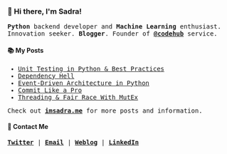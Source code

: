 ### :wave: Hi there, I'm Sadra!

<samp>

__Python__ backend developer and __Machine Learning__ enthusiast. Innovation seeker. __Blogger__. Founder of [__@codehub__](https://github.com/codehub-ir) service.

</samp>
  
#### :books: My Posts

<samp>

<!-- BLOGPOSTS:START -->
- [Unit Testing in Python &amp; Best Practices](https://imsadra.me/unit-testing-in-python-and-best-practices)
- [Dependency Hell](https://imsadra.me/dependency-hell)
- [Event-Driven Architecture in Python](https://imsadra.me/event-driven-architecture-in-python)
- [Commit Like a Pro](https://imsadra.me/commit-like-a-pro)
- [Threading &amp; Fair Race With MutEx](https://imsadra.me/threading-and-fair-race-with-mutex)
<!-- BLOGPOSTS:END -->

Check out [__imsadra.me__](https://imsadra.me) for more posts and information.

</samp>

#### :call_me_hand: Contact Me
<samp>
  
[__Twitter__](https://twitter.com/lnxpylnxpy) | [__Email__](mailto:lnxpylnxpy@gmail.com) | [__Weblog__](https://imsadra.me) | [__LinkedIn__](https://www.linkedin.com/in/ali-reza-yahyapour-18b896164/)
  
</samp>
